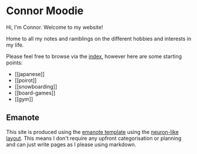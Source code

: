 # Connor Moodie

Hi, I'm Connor. Welcome to my website!

Home to all my notes and ramblings on the different hobbies and interests in my life.

Please feel free to browse via the [index](-/all), however here are some starting points:

* [[japanese]]
* [[poirot]]
* [[snowboarding]]
* [[board-games]]
* [[gym]]

## Emanote
This site is produced using the [emanote template](https://emanote.srid.ca/start/resources/emanote-template) using the [neuron-like layout](https://emanote.srid.ca/guide/html-template/neuron-layout). This means I don't require any upfront categorisation or planning and can just write pages as I please using markdown.
